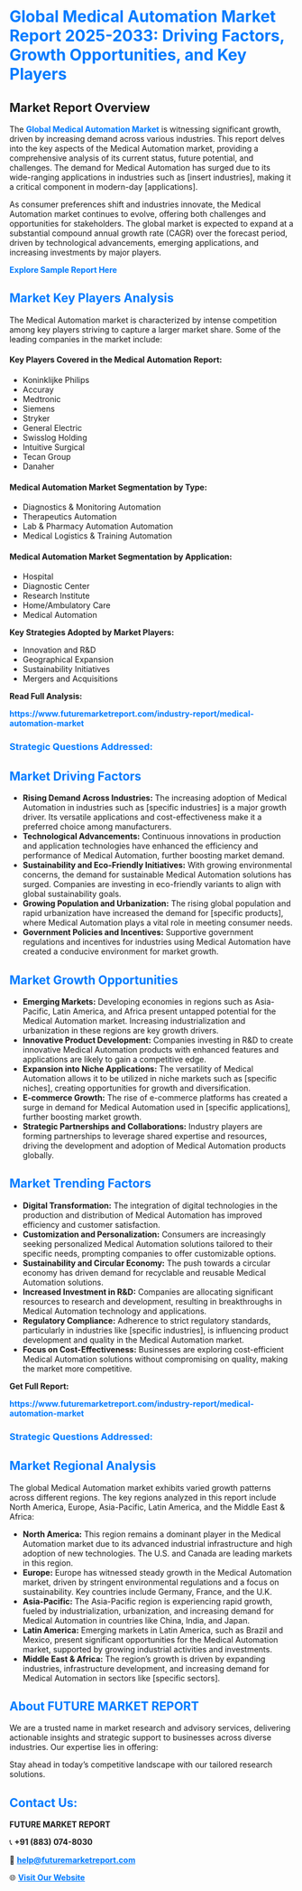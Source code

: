 <h1 style="color: #007BFF;">Global Medical Automation Market Report 2025-2033: Driving Factors, Growth Opportunities, and Key Players</h1>

<section id="overview">
<h2>Market Report Overview</h2>
<p>The <a href="https://www.futuremarketreport.com/industry-report/medical-automation-market" style="color: #007BFF; text-decoration: none;"><strong>Global Medical Automation Market</strong></a> is witnessing significant growth, driven by increasing demand across various industries. This report delves into the key aspects of the Medical Automation market, providing a comprehensive analysis of its current status, future potential, and challenges. The demand for Medical Automation has surged due to its wide-ranging applications in industries such as [insert industries], making it a critical component in modern-day [applications].</p>
<p>As consumer preferences shift and industries innovate, the Medical Automation market continues to evolve, offering both challenges and opportunities for stakeholders. The global market is expected to expand at a substantial compound annual growth rate (CAGR) over the forecast period, driven by technological advancements, emerging applications, and increasing investments by major players.</p>
</section>

<section id="overview">
<p><a href="https://www.futuremarketreport.com/request-sample/reportId=122447" style="color: #007BFF; text-decoration: none;"><strong>Explore Sample Report Here</strong></a></p>
</section>

<section id="key-players">
<h2 style="color: #007BFF;">Market Key Players Analysis</h2>
<p>The Medical Automation market is characterized by intense competition among key players striving to capture a larger market share. Some of the leading companies in the market include:</p>
<h4>Key Players Covered in the Medical Automation Report:</h4>
<ul><li>Koninklijke Philips</li><li>Accuray</li><li>Medtronic</li><li>Siemens</li><li>Stryker</li><li>General Electric</li><li>Swisslog Holding</li><li>Intuitive Surgical</li><li>Tecan Group</li><li>Danaher</li></ul>
<h4>Medical Automation Market Segmentation by Type:</h4>
<ul><li>Diagnostics &amp; Monitoring Automation</li><li>Therapeutics Automation</li><li>Lab &amp; Pharmacy Automation Automation</li><li>Medical Logistics &amp; Training Automation</li></ul>

<h4>Medical Automation Market Segmentation by Application:</h4>
<ul><li>Hospital</li><li>Diagnostic Center</li><li>Research Institute</li><li>Home/Ambulatory Care</li><li>Medical Automation</li></ul>
<p><strong>Key Strategies Adopted by Market Players:</strong></p>
<ul>
<li>Innovation and R&D</li>
<li>Geographical Expansion</li>
<li>Sustainability Initiatives</li>
<li>Mergers and Acquisitions</li>
</ul>
</section>

<section>
<p><strong>Read Full Analysis: </strong></p><a href="https://www.futuremarketreport.com/industry-report/medical-automation-market" style="color: #007BFF; text-decoration: none;"><strong>https://www.futuremarketreport.com/industry-report/medical-automation-market</strong></a>
<h3 style="color: #007BFF;">Strategic Questions Addressed:</h3>
</section>

<section id="driving-factors">
<h2 style="color: #007BFF;">Market Driving Factors</h2>
<ul>
<li><strong>Rising Demand Across Industries:</strong> The increasing adoption of Medical Automation in industries such as [specific industries] is a major growth driver. Its versatile applications and cost-effectiveness make it a preferred choice among manufacturers.</li>
<li><strong>Technological Advancements:</strong> Continuous innovations in production and application technologies have enhanced the efficiency and performance of Medical Automation, further boosting market demand.</li>
<li><strong>Sustainability and Eco-Friendly Initiatives:</strong> With growing environmental concerns, the demand for sustainable Medical Automation solutions has surged. Companies are investing in eco-friendly variants to align with global sustainability goals.</li>
<li><strong>Growing Population and Urbanization:</strong> The rising global population and rapid urbanization have increased the demand for [specific products], where Medical Automation plays a vital role in meeting consumer needs.</li>
<li><strong>Government Policies and Incentives:</strong> Supportive government regulations and incentives for industries using Medical Automation have created a conducive environment for market growth.</li>
</ul>
</section>

<section id="growth-opportunities">
<h2 style="color: #007BFF;">Market Growth Opportunities</h2>
<ul>
<li><strong>Emerging Markets:</strong> Developing economies in regions such as Asia-Pacific, Latin America, and Africa present untapped potential for the Medical Automation market. Increasing industrialization and urbanization in these regions are key growth drivers.</li>
<li><strong>Innovative Product Development:</strong> Companies investing in R&D to create innovative Medical Automation products with enhanced features and applications are likely to gain a competitive edge.</li>
<li><strong>Expansion into Niche Applications:</strong> The versatility of Medical Automation allows it to be utilized in niche markets such as [specific niches], creating opportunities for growth and diversification.</li>
<li><strong>E-commerce Growth:</strong> The rise of e-commerce platforms has created a surge in demand for Medical Automation used in [specific applications], further boosting market growth.</li>
<li><strong>Strategic Partnerships and Collaborations:</strong> Industry players are forming partnerships to leverage shared expertise and resources, driving the development and adoption of Medical Automation products globally.</li>
</ul>
</section>

<section id="trending-factors">
<h2 style="color: #007BFF;">Market Trending Factors</h2>
<ul>
<li><strong>Digital Transformation:</strong> The integration of digital technologies in the production and distribution of Medical Automation has improved efficiency and customer satisfaction.</li>
<li><strong>Customization and Personalization:</strong> Consumers are increasingly seeking personalized Medical Automation solutions tailored to their specific needs, prompting companies to offer customizable options.</li>
<li><strong>Sustainability and Circular Economy:</strong> The push towards a circular economy has driven demand for recyclable and reusable Medical Automation solutions.</li>
<li><strong>Increased Investment in R&D:</strong> Companies are allocating significant resources to research and development, resulting in breakthroughs in Medical Automation technology and applications.</li>
<li><strong>Regulatory Compliance:</strong> Adherence to strict regulatory standards, particularly in industries like [specific industries], is influencing product development and quality in the Medical Automation market.</li>
<li><strong>Focus on Cost-Effectiveness:</strong> Businesses are exploring cost-efficient Medical Automation solutions without compromising on quality, making the market more competitive.</li>
</ul>
</section>

<section>
<p><strong>Get Full Report: </strong></p><a href="https://www.futuremarketreport.com/industry-report/medical-automation-market" style="color: #007BFF; text-decoration: none;"><strong>https://www.futuremarketreport.com/industry-report/medical-automation-market</strong></a>
<h3 style="color: #007BFF;">Strategic Questions Addressed:</h3>
</section>


<section id="regional-analysis">
<h2 style="color: #007BFF;">Market Regional Analysis</h2>
<p>The global Medical Automation market exhibits varied growth patterns across different regions. The key regions analyzed in this report include North America, Europe, Asia-Pacific, Latin America, and the Middle East & Africa:</p>
<ul>
<li><strong>North America:</strong> This region remains a dominant player in the Medical Automation market due to its advanced industrial infrastructure and high adoption of new technologies. The U.S. and Canada are leading markets in this region.</li>
<li><strong>Europe:</strong> Europe has witnessed steady growth in the Medical Automation market, driven by stringent environmental regulations and a focus on sustainability. Key countries include Germany, France, and the U.K.</li>
<li><strong>Asia-Pacific:</strong> The Asia-Pacific region is experiencing rapid growth, fueled by industrialization, urbanization, and increasing demand for Medical Automation in countries like China, India, and Japan.</li>
<li><strong>Latin America:</strong> Emerging markets in Latin America, such as Brazil and Mexico, present significant opportunities for the Medical Automation market, supported by growing industrial activities and investments.</li>
<li><strong>Middle East & Africa:</strong> The region’s growth is driven by expanding industries, infrastructure development, and increasing demand for Medical Automation in sectors like [specific sectors].</li>
</ul>
</section>

<footer>
<h2 style="color: #007BFF;">About FUTURE MARKET REPORT</h2>
<p>We are a trusted name in market research and advisory services, delivering actionable insights and strategic support to businesses across diverse industries. Our expertise lies in offering:</p>

<p>Stay ahead in today’s competitive landscape with our tailored research solutions.</p>

<h2 style="color: #007BFF;">Contact Us:</h2>
<p><strong>FUTURE MARKET REPORT</strong></p>
<p>📞 <strong>+91 (883) 074-8030</strong></p>
<p>📧 <strong><a href="mailto:help@futuremarketreport.com" style="color: #007BFF;">help@futuremarketreport.com</a></strong></p>
<p>🌐 <strong><a href="https://www.futuremarketreport.com/" style="color: #007BFF;">Visit Our Website</a></strong></p>
</footer>